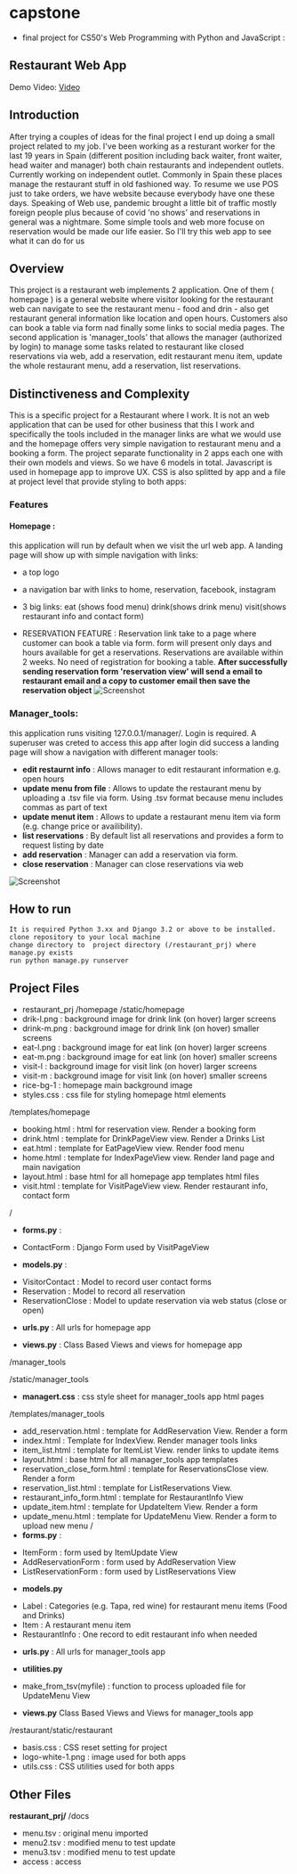# capstone
- final project for CS50's Web Programming with Python and JavaScript :
## Restaurant Web App

Demo Video:
[Video]()

## Introduction
After trying a couples of ideas for the final project I end up doing a small project related to my job. I've been working as a resturant worker for the last 19 years in Spain (different position including back waiter, front waiter, head waiter and manager) both chain restaurants and independent outlets. Currently working on independent outlet. Commonly in Spain these places manage the restaurant stuff in old fashioned way. To resume we use POS just to take orders, we have website because everybody have one these days. Speaking of Web use, pandemic brought a little bit of traffic mostly foreign people plus because of covid 'no shows' and reservations in general was a nightmare. Some simple tools and web more focuse on reservation would be made our life easier. So I'll try this web app to see what it can do for us

## Overview
This project is a restaurant web implements 2 application. One of them ( homepage ) is a general website where visitor looking for the restaurant web can navigate to see the restaurant menu - food and drin - also get restaurant general information like location and open hours. Customers also can book a table via form nad finally some links to social media pages. The second application is 'manager_tools' that allows the manager (authorized by login) to manage some tasks related to restaurant like closed reservations via web, add a reservation, edit restaurant menu item, update the whole restaurant menu, add a reservation, list reservations.

## Distinctiveness and Complexity
This is a specific project for a Restaurant where I work. It is not an web application that can be used for other business that this I work and specifically the tools included in the manager links are what we would use and the homepage offers very simple navigation to restaurant menu and a booking a form. The project separate functionality in 2 apps each one with their own models and views. So we have 6 models in total. Javascript is used in homepage app to improve UX. CSS is also splitted by app and a file at project level that provide styling to both apps:

### Features

#### Homepage :
this application will run by default when we visit the url web app. A landing page will show up with simple navigation with links:
- a top logo 
- a navigation bar with links to home, reservation, facebook, instagram
- 3 big links:
eat (shows food menu)
drink(shows drink menu)
visit(shows restaurant info and contact form)

- RESERVATION FEATURE : Reservation link take to a page where customer can book a table via form. form will present only days and hours available for get a reservations. Reservations are available within 2 weeks. No need of registration for booking a table. **After successfully sending reservation form 'reservation view' will send a email to restaurant email and a copy to customer email then save the reservation object**
![Screenshot](restaurant_prj/docs/homepage.jpg)    
### Manager_tools:
this application runs visiting 127.0.0.1/manager/. Login is required. A superuser was creted to access this app after login did success a landing page will show a navigation with different manager tools:
- **edit restaurnt info** : Allows manager to edit restaurant information e.g. open hours
- **update menu from file** : Allows to update the restaurant menu by uploading a .tsv file via form. Using .tsv format because menu includes commas as part of text
- **update menut item** : Allows to update a restaurant menu item via form (e.g. change price or availibility).
- **list reservations** : By default list all reservations and provides a form to request listing by date
- **add reservation** : Manager can add a reservation via form.
- **close reservation** : Manager can close reservations via web

![Screenshot](restaurant_prj/docs/manager_tools.jpg)

## How to run

    It is required Python 3.xx and Django 3.2 or above to be installed.
    clone repository to your local machine 
    change directory to  project directory (/restaurant_prj) where manage.py exists 
    run python manage.py runserver

## Project Files

- restaurant_prj
/homepage
/static/homepage
- drik-l.png : background image for drink link (on hover) larger screens
- drink-m.png : background image for drink link (on hover) smaller screens
- eat-l.png : background image for eat link (on hover) larger screens
- eat-m.png : background image for eat link (on hover) smaller screens
- visit-l : background image for visit link (on hover) larger screens
- visit-m : background image for visit link (on hover) smaller screens
- rice-bg-1 : homepage main background image
- styles.css : css file for styling homepage html elements
    
/templates/homepage
- booking.html : html for reservation view. Render a booking form
- drink.html : template for DrinkPageView view. Render a Drinks List
- eat.html : template for EatPageView view. Render food menu
- home.html : template for IndexPageView view. Render land page and main navigation
- layout.html : base html for all homepage app templates html files
- visit.html : template for VisitPageView view. Render restaurant info, contact form
   
/
- **forms.py** :
+ ContactForm : Django Form used by VisitPageView
- **models.py** :
+ VisitorContact : Model to record user contact forms
+ Reservation : Model to record all reservation
+ ReservationClose : Model to update reservation via web status (close or open)

- **urls.py** : All urls for homepage app

- **views.py** : Class Based Views and views for homepage app

/manager_tools

/static/manager_tools
- **managert.css** : css style sheet for manager_tools app html pages

/templates/manager_tools
- add_reservation.html : template for AddReservation View. Render a form 
- index.html : Template for IndexView. Render manager tools links
- item_list.html : template for ItemList View. render links to update items
- layout.html : base html for all manager_tools app templates
- reservation_close_form.html : template for ReservationsClose view. Render a form
- reservation_list.html : template for ListReservations View. 
- restaurant_info_form.html : template for RestaurantInfo View
- update_item.html : template for UpdateItem View. Render a form
- update_menu.html : template for UpdateMenu View. Render a form to upload new menu
/
- **forms.py** :
+ ItemForm : form used by ItemUpdate View
+ AddReservationForm : form used by AddReservation View
+ ListReservationForm : form used by ListReservations View

- **models.py**
+ Label : Categories (e.g. Tapa, red wine) for restaurant menu items (Food and Drinks)
+ Item   : A restaurant menu item
+ RestaurantInfo : One record to edit restaurant info when needed

- **urls.py** : All urls for manager_tools app

- **utilities.py**
+ make_from_tsv(myfile) : function to process uploaded file for UpdateMenu View
    
- **views.py** Class Based Views and Views for manager_tools app

/restaurant/static/restaurant
    
- basis.css : CSS reset setting for project
- logo-white-1.png : image used for both apps
- utils.css : CSS utilities used for both apps

## Other Files

**restaurant_prj/**
/docs
- menu.tsv : original menu imported
- menu2.tsv : modified menu to test update
- menu3.tsv : modified menu to test update
- access : access

    



